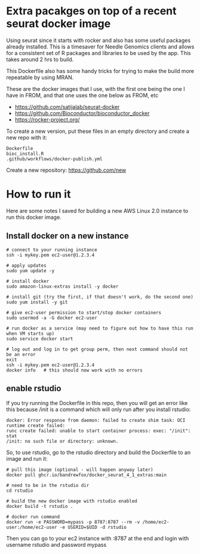 # Extra pacakges on top of a recent seurat docker image

Using seurat since it starts with rocker and also has some useful packages already
installed. This is a timesaver for Needle Genomics clients and allows for a consistent
set of R packages and libraries to be used by the app. This takes around 2 hrs to build.

This Dockerfile also has some handy tricks for trying to make the build more repeatable
by using MRAN.

These are the docker images that I use, with the first one being the one I have in FROM,
and that one uses the one below as FROM, etc

* https://github.com/satijalab/seurat-docker
* https://github.com/Bioconductor/bioconductor_docker
* https://rocker-project.org/


To create a new version, put these files in an empty directory and create a new repo with it:

    Dockerfile
    bioc_install.R
    .github/workflows/docker-publish.yml

Create a new repository: https://github.com/new

# How to run it

Here are some notes I saved for building a new AWS Linux 2.0 instance to run this docker image.

## Install docker on a new instance

    # connect to your running instance
    ssh -i mykey.pem ec2-user@1.2.3.4

    # apply updates
    sudo yum update -y

    # install docker
    sudo amazon-linux-extras install -y docker

    # install git (try the first, if that doesn't work, do the second one)
    sudo yum install -y git

    # give ec2-user permission to start/stop docker containers
    sudo usermod -a -G docker ec2-user

    # run docker as a service (may need to figure out how to have this run when VM starts up)
    sudo service docker start

    # log out and log in to get group perm, then next command should not be an error
    exit
    ssh -i mykey.pem ec2-user@1.2.3.4
    docker info   # this should now work with no errors

## enable rstudio

If you try running the Dockerfile in this repo, then you will get an error like this because
/init is a command which will only run after you install rstudio:

    docker: Error response from daemon: failed to create shim task: OCI runtime create failed:
    runc create failed: unable to start container process: exec: "/init": stat
    /init: no such file or directory: unknown.

So, to use rstudio, go to the rstudio directory and build the Dockerfile to an image and run it:

    # pull this image (optional - will happen anyway later)
    docker pull ghcr.io/bandrewfox/docker_seurat_4_1_extras:main

    # need to be in the rstudio dir
    cd rstudio

    # build the new docker image with rstudio enabled
    docker build -t rstudio .

    # docker run command
    docker run -e PASSWORD=mypass -p 8787:8787 --rm -v /home/ec2-user:/home/ec2-user -e USERID=$UID -d rstudio

Then you can go to your ec2 instance with :8787 at the end and login with username rstudio and password mypass


